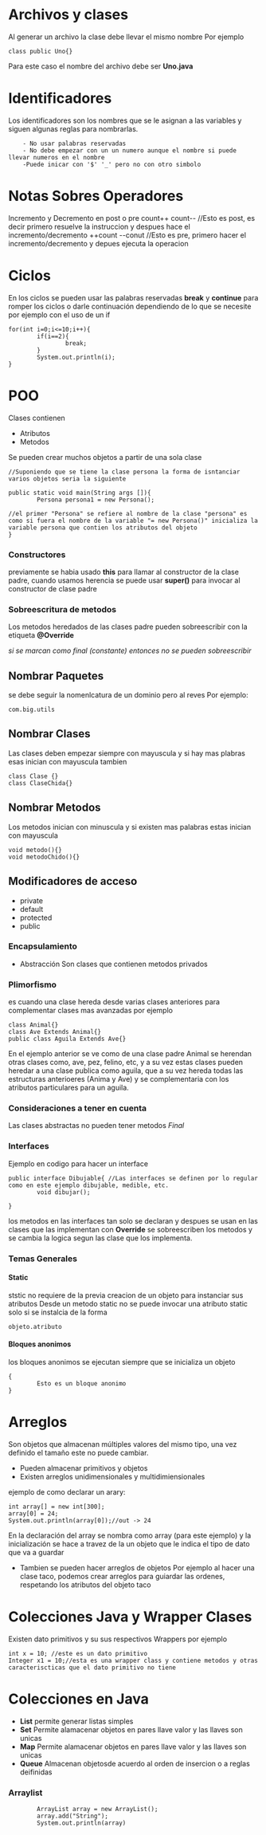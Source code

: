 # Archivos y clases
Al generar un archivo la clase debe llevar el mismo nombre 
Por ejemplo 
~~~
class public Uno{}
~~~        
Para este caso el nombre del archivo debe ser **Uno.java**

# Identificadores
Los identificadores son los nombres que se le asignan a las variables y siguen algunas reglas para nombrarlas.
        
        - No usar palabras reservadas
        - No debe empezar con un un numero aunque el nombre si puede llevar numeros en el nombre
        -Puede inicar con '$' '_' pero no con otro simbolo
 # Notas Sobres Operadores

Incremento y Decremento en post o pre
        count++ count-- //Esto es post, es decir primero resuelve la instruccion y despues hace el incremento/decremento
        ++count --conut //Esto es pre, primero hacer el incremento/decremento y depues ejecuta la operacion 

# Ciclos

En los ciclos se pueden usar las palabras reservadas **break** y **continue** para romper los ciclos o darle continuación dependiendo de lo que se necesite por ejemplo con el uso de un if

~~~
for(int i=0;i<=10;i++){
        if(i==2){
                break;
        }
        System.out.println(i);
}
~~~

# POO

Clases contienen 
- Atributos
- Metodos

Se pueden crear muchos objetos a partir de una sola clase

~~~
//Suponiendo que se tiene la clase persona la forma de isntanciar varios objetos seria la siguiente

public static void main(String args []){
        Persona persona1 = new Persona();

//el primer "Persona" se refiere al nombre de la clase "persona" es como si fuera el nombre de la variable "= new Persona()" inicializa la variable persona que contien los atributos del objeto
}
~~~

### Constructores
previamente se habia usado **this** para llamar al constructor de la clase padre, cuando usamos herencia se puede usar **super()** para invocar al constructor de clase padre

### Sobreescritura de metodos
Los metodos heredados de las clases padre pueden sobreescribir con la etiqueta **@Override** 

*si se marcan como final (constante) entonces no se pueden sobreescribir*


## Nombrar Paquetes
se debe seguir la nomenlcatura de un dominio pero al reves Por ejemplo:

~~~
com.big.utils
~~~

## Nombrar Clases

Las clases deben empezar siempre con mayuscula y si hay mas plabras esas inician con mayuscula tambien
~~~
class Clase {}
class ClaseChida{}
~~~

## Nombrar Metodos

Los metodos inician con minuscula y si existen mas palabras estas inician con mayuscula

~~~
void metodo(){}
void metodoChido(){}
~~~

## Modificadores de acceso
- private
- default
- protected
- public

### Encapsulamiento

- Abstracción
Son clases que contienen metodos privados

### Plimorfismo

es cuando una clase hereda desde varias clases anteriores para complementar clases mas avanzadas por ejemplo

~~~
class Animal{}
class Ave Extends Animal{}
public class Aguila Extends Ave{}
~~~

En el ejemplo anterior se ve como de una clase padre Animal se herendan otras clases como, ave, pez, felino, etc, y a su vez estas clases pueden heredar a una clase publica como aguila, que a su vez hereda todas las estructuras anterioeres (Anima y Ave) y se complementaria con los atributos particulares para un aguila.

### Consideraciones a tener en cuenta

Las clases abstractas no pueden tener metodos *Final*

### Interfaces
Ejemplo en codigo para hacer un interface

~~~
public interface Dibujable{ //Las interfaces se definen por lo regular como en este ejemplo dibujable, medible, etc.
        void dibujar();

}
~~~

los metodos en las interfaces tan solo se declaran y despues se usan en las clases que las implementan 
con **Override** se sobreescriben los metodos y se cambia la logica segun las clase que los implementa.

### Temas Generales
#### Static
ststic no requiere de la previa creacion de un objeto para instanciar sus atributos
Desde un metodo static no se puede invocar una atributo static solo si se instalcia de la forma
~~~
objeto.atributo
~~~
#### Bloques anonimos
los bloques anonimos se ejecutan siempre que se inicializa un objeto
~~~
{
        Esto es un bloque anonimo
}
~~~

# Arreglos
Son objetos que almacenan múltiples valores del mismo tipo, una vez definido el tamaño este no puede cambiar.


- Pueden almacenar primitivos y objetos 
- Existen arreglos unidimensionales y multidimiensionales

ejemplo de como declarar un arary:
~~~
int array[] = new int[300];
array[0] = 24;
System.out.println(array[0]);//out -> 24
~~~

En la declaración del array se nombra como array (para este ejemplo) y la inicialización se hace a travez de la un objeto que le indica el tipo de dato que va a guardar 


- Tambien se pueden hacer arreglos de objetos 
Por ejemplo al hacer una clase taco, podemos crear arreglos para guiardar las ordenes, respetando los atributos del objeto taco


# Colecciones Java y Wrapper Clases
Existen dato primitivos y su sus respectivos Wrappers
por ejemplo

~~~
int x = 10; //este es un dato primitivo
Integer x1 = 10;//esta es una wrapper class y contiene metodos y otras caracteriscticas que el dato primitivo no tiene
~~~

# Colecciones en Java
- **List** permite generar listas simples
- **Set** Permite alamacenar objetos en pares llave valor y las llaves son unicas
- **Map** Permite alamacenar objetos en pares llave valor y las llaves son unicas
- **Queue** Almacenan objetosde acuerdo al orden de insercion o a reglas deifinidas

### Arraylist 
~~~
        ArrayList array = new ArrayList();
        array.add("String");
        System.out.println(array)
~~~

